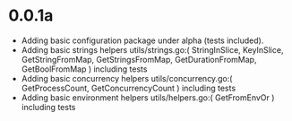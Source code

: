 # 0.0.1a

- Adding basic configuration package under alpha (tests included).
- Adding basic strings helpers utils/strings.go:(
    StringInSlice, KeyInSlice, GetStringFromMap, GetStringsFromMap, GetDurationFromMap, GetBoolFromMap
  ) including tests
- Adding basic concurrency helpers utils/concurrency.go:(
    GetProcessCount, GetConcurrencyCount
  ) including tests
- Adding basic environment helpers utils/helpers.go:(
    GetFromEnvOr
  ) including tests
